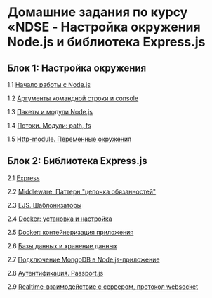 # Домашние задания по курсу «NDSE - Настройка окружения Node.js и библиотека Express.js

## Блок 1: Настройка окружения

1.1 [Начало работы с Node.js](001-intro)

1.2 [Аргументы командной строки и console](002-console)

1.3 [Пакеты и модули Node.js](003-packages)

1.4 [Потоки. Модули: path, fs](004-stream)

1.5 [Http-module. Переменные окружения](005-http)

## Блок 2: Библиотека Express.js

2.1 [Express](006-express)

2.2 [Middleware. Паттерн "цепочка обязанностей"](007-middleware)

2.3 [EJS. Шаблонизаторы](008-ejs)

2.4 [Docker: установка и настройка](009-docker)

2.5 [Docker: контейнеризация приложения](009-docker-2)

2.6 [Базы данных и хранение данных](010-db)

2.7 [Подключение MongoDB в Node.js-приложение](011-mongo)

2.8 [Аутентификация. Passport.js](012-auth)

2.9 [Realtime-взаимодействие с сервером, протокол websocket](013-websocket)
